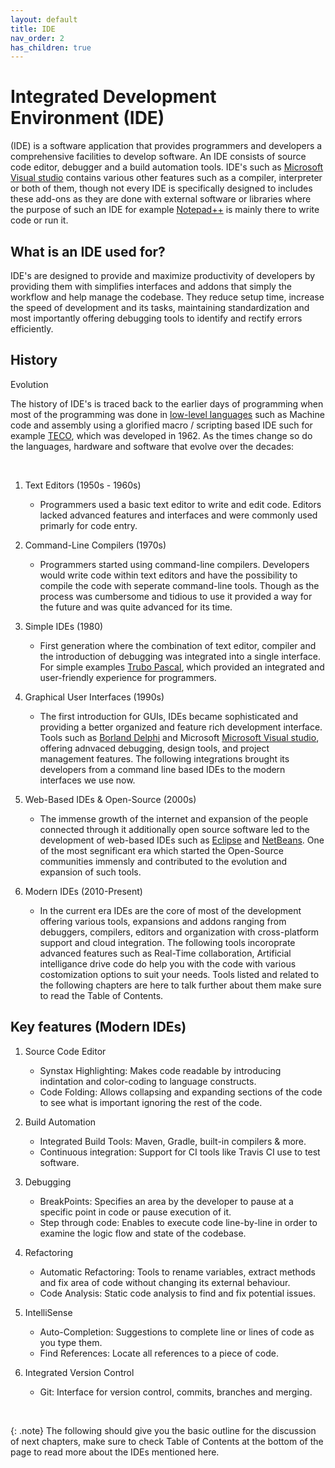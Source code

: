 ```yaml
---
layout: default
title: IDE
nav_order: 2
has_children: true
---
```


Integrated Development Environment (IDE)
======================

(IDE) is a software application that provides programmers and developers a comprehensive facilities to develop software. An IDE consists of source code editor, debugger and a build automation tools. IDE's such as [Microsoft Visual studio](https://visualstudio.microsoft.com/) contains various other features such as a compiler, interpreter or both of them, though not every IDE is specifically designed to includes these add-ons as they are done with external software or libraries where the purpose of such an IDE for example [Notepad++](https://notepad-plus-plus.org/) is mainly there to write code or run it.


## What is an IDE used for?

IDE's are designed to provide and maximize productivity of developers by providing them with simplifies interfaces and addons that simply the workflow and help manage the codebase. They reduce setup time, increase the speed of development and its tasks, maintaining standardization and most importantly offering debugging tools to identify and rectify errors efficiently.


## History

Evolution

The history of IDE's is traced back to the earlier days of programming when most of the programming was done in [low-level languages](https://en.wikipedia.org/wiki/Low-level_programming_language) such as Machine code and assembly using a glorified macro / scripting based IDE such for example [TECO](https://en.wikipedia.org/wiki/TECO_(text_editor)), which was developed in 1962. As the times change so do the languages, hardware and software that evolve over the decades:

<br>

1. Text Editors (1950s - 1960s)

    - Programmers used a basic text editor to write and edit code. Editors lacked advanced features and interfaces and were commonly used primarly for code entry.
2. Command-Line Compilers (1970s)

    - Programmers started using command-line compilers. Developers would write code within text editors and have the possibility to compile the code with seperate command-line tools. Though as the process was cumbersome and tidious to use it provided a way for the future and was quite advanced for its time.
3. Simple IDEs (1980)

    - First generation where the combination of text editor, compiler and the introduction of debugging was integrated into a single interface. For simple examples [Trubo Pascal](https://et.wikipedia.org/wiki/Turbo_Pascal), which provided an integrated and user-friendly experience for programmers.
4. Graphical User Interfaces (1990s)

    - The first introduction for GUIs, IDEs became sophisticated and providing a better organized and feature rich development interface. Tools such as [Borland Delphi](https://en.wikipedia.org/wiki/Delphi_(software)) and Microsoft [Microsoft Visual studio](https://visualstudio.microsoft.com/), offering adnvaced debugging, design tools, and project management features. The following integrations brought its developers from a command line based IDEs to the modern interfaces we use now.
5. Web-Based IDEs & Open-Source (2000s)

    - The immense growth of the internet and expansion of the people connected through it additionally open source software led to the development of web-based IDEs such as [Eclipse](https://en.wikipedia.org/wiki/Eclipse_(software)) and [NetBeans](https://en.wikipedia.org/wiki/NetBeans). One of the most segnificant era which started the Open-Source communities immensly and contributed to the evolution and expansion of such tools.
6. Modern IDEs (2010-Present)

    - In the current era IDEs are the core of most of the development offering various tools, expansions and addons ranging from debuggers, compilers, editors and organization with cross-platform support and cloud integration. The following tools incoroprate advanced features such as Real-Time collaboration, Artificial intelligance drive code do help you with the code with various costomization options to suit your needs. Tools listed and related to the following chapters are here to talk further about them make sure to read the Table of Contents.

## Key features (Modern IDEs)


1. Source Code Editor

    - Synstax Highlighting: Makes code readable by introducing indintation and color-coding to language constructs.
    - Code Folding: Allows collapsing and expanding sections of the code to see what is important ignoring the rest of the code.
2. Build Automation

    - Integrated Build Tools: Maven, Gradle, built-in compilers & more.
    - Continuous integration: Support for CI tools like Travis CI use to test software.
3. Debugging

    - BreakPoints: Specifies an area by the developer to pause at a specific point in code or pause execution of it.
    - Step through code: Enables to execute code line-by-line in order to examine the logic flow and state of the codebase.
4. Refactoring

    - Automatic Refactoring: Tools to rename variables, extract methods and fix area of code without changing its external behaviour.
    - Code Analysis: Static code analysis to find and fix potential issues.
5. IntelliSense

    - Auto-Completion: Suggestions to complete line or lines of code as you type them.
    - Find References: Locate all references to a piece of code.
6. Integrated Version Control

    - Git: Interface for version control, commits, branches and merging.

<br>

{: .note}
The following should give you the basic outline for the discussion of next chapters, make sure to check Table of Contents at the bottom of the page to read more about the IDEs mentioned here.
